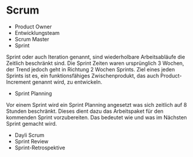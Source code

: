 # Scrum
* Product Owner
* Entwicklungsteam
* Scrum Master
* Sprint
 
Sprint oder auch Iteration genannt, sind wiederholbare Arbeitsabläufe die Zeitlich beschränkt sind. Die Sprint Zeiten waren ursprünglich 3 Wochen, der Trend jedoch geht in Richtung 2 Wochen Sprints. Ziel eines jeden Sprints ist es, ein funktionsfähiges Zwischenprodukt, das auch Product-Increment genannt wird, zu entwickeln.
* Sprint Planning

Vor einem Sprint wird ein Sprint Planning angesetzt was sich zeitlich auf 8 Stunden beschränkt. Dieses dient dazu das Arbeitspaket für den kommenden Sprint vorzubereiten. Das bedeutet wie und was im Nächsten Sprint gemacht wird.
* Dayli Scrum
* Sprint Review
* Sprint-Retrospektive
